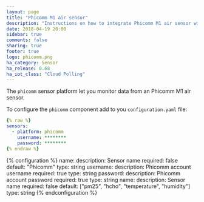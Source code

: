 ```yaml
---
layout: page
title: "Phicomm M1 air sensor"
description: "Instructions on how to integrate Phicomm M1 air sensor within Home Assistant."
date: 2018-04-19 20:00
sidebar: true
comments: false
sharing: true
footer: true
logo: phicomm.png
ha_category: Sensor
ha_release: 0.68
ha_iot_class: "Cloud Polling"
---
```



The `phicomm` sensor platform let you monitor data from an Phicomm M1 air sensor.

To configure the `phicomm` component add to you `configuration.yaml` file:

```yaml
{% raw %}
sensors:
  - platform: phicomm
    username: ********
    password: ********
{% endraw %}
```

{% configuration %}
name:
  description: Sensor name
  required: false
  default: "Phicomm"
  type: string
username:
  description: Phicomm account username
  required: true
  type: string
password:
  description: Phicomm account password
  required: true
  type: string
name:
  description: Sensor name
  required: false
  default: ["pm25", "hcho", "temperature", "humidity"]
  type: string
{% endconfiguration %}

